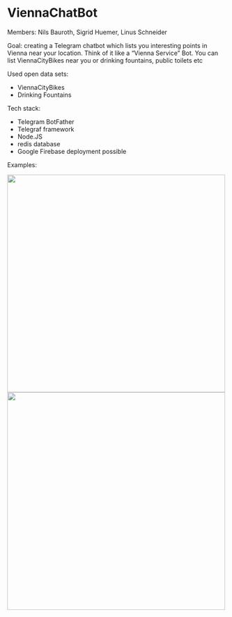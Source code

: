 # ViennaChatBot

Members: Nils Bauroth, Sigrid Huemer, Linus Schneider

Goal: creating a Telegram chatbot which lists you interesting points in Vienna near your location. Think of it like a “Vienna Service” Bot. You can list ViennaCityBikes near you or drinking fountains, public toilets etc

Used open data sets:

- ViennaCityBikes
- Drinking Fountains

Tech stack:

- Telegram BotFather
- Telegraf framework
- Node.JS 
- redis database
- Google Firebase deployment possible


Examples:

<img src="https://user-images.githubusercontent.com/49709871/123240020-39a7e780-d4e0-11eb-8b8a-383ce5cc41a1.png" height="500">
<img src="https://user-images.githubusercontent.com/49709871/123240014-37de2400-d4e0-11eb-9bdb-1dae1accff6e.png" height="500">

